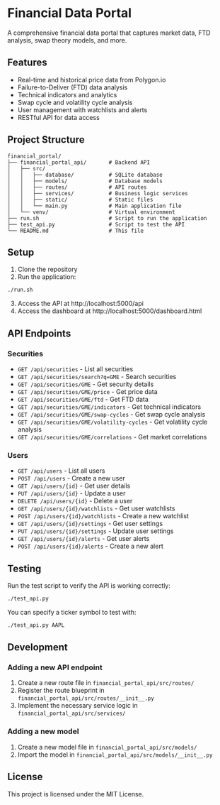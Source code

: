 # Financial Data Portal

A comprehensive financial data portal that captures market data, FTD analysis, swap theory models, and more.

## Features

- Real-time and historical price data from Polygon.io
- Failure-to-Deliver (FTD) data analysis
- Technical indicators and analytics
- Swap cycle and volatility cycle analysis
- User management with watchlists and alerts
- RESTful API for data access

## Project Structure

```
financial_portal/
├── financial_portal_api/       # Backend API
│   ├── src/
│   │   ├── database/           # SQLite database
│   │   ├── models/             # Database models
│   │   ├── routes/             # API routes
│   │   ├── services/           # Business logic services
│   │   ├── static/             # Static files
│   │   └── main.py             # Main application file
│   └── venv/                   # Virtual environment
├── run.sh                      # Script to run the application
├── test_api.py                 # Script to test the API
└── README.md                   # This file
```

## Setup

1. Clone the repository
2. Run the application:

```bash
./run.sh
```

3. Access the API at http://localhost:5000/api
4. Access the dashboard at http://localhost:5000/dashboard.html

## API Endpoints

### Securities

- `GET /api/securities` - List all securities
- `GET /api/securities/search?q=GME` - Search securities
- `GET /api/securities/GME` - Get security details
- `GET /api/securities/GME/price` - Get price data
- `GET /api/securities/GME/ftd` - Get FTD data
- `GET /api/securities/GME/indicators` - Get technical indicators
- `GET /api/securities/GME/swap-cycles` - Get swap cycle analysis
- `GET /api/securities/GME/volatility-cycles` - Get volatility cycle analysis
- `GET /api/securities/GME/correlations` - Get market correlations

### Users

- `GET /api/users` - List all users
- `POST /api/users` - Create a new user
- `GET /api/users/{id}` - Get user details
- `PUT /api/users/{id}` - Update a user
- `DELETE /api/users/{id}` - Delete a user
- `GET /api/users/{id}/watchlists` - Get user watchlists
- `POST /api/users/{id}/watchlists` - Create a new watchlist
- `GET /api/users/{id}/settings` - Get user settings
- `PUT /api/users/{id}/settings` - Update user settings
- `GET /api/users/{id}/alerts` - Get user alerts
- `POST /api/users/{id}/alerts` - Create a new alert

## Testing

Run the test script to verify the API is working correctly:

```bash
./test_api.py
```

You can specify a ticker symbol to test with:

```bash
./test_api.py AAPL
```

## Development

### Adding a new API endpoint

1. Create a new route file in `financial_portal_api/src/routes/`
2. Register the route blueprint in `financial_portal_api/src/routes/__init__.py`
3. Implement the necessary service logic in `financial_portal_api/src/services/`

### Adding a new model

1. Create a new model file in `financial_portal_api/src/models/`
2. Import the model in `financial_portal_api/src/models/__init__.py`

## License

This project is licensed under the MIT License.

